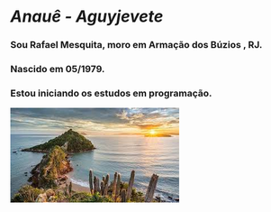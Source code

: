 #  _**Anauê - Aguyjevete**_
### Sou Rafael Mesquita, moro em Armação dos Búzios , RJ.
### Nascido em 05/1979.
### Estou iniciando os estudos em programação.      
![Armação dos Búzios](https://github.com/MesquitaBZ/MesquitaBZ/blob/main/praia%202.jpg)


